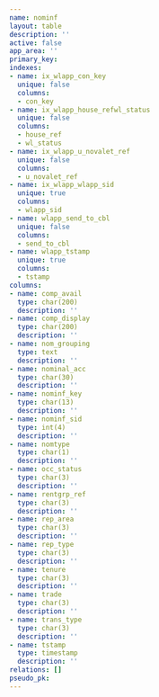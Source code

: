 ```yaml
---
name: nominf
layout: table
description: ''
active: false
app_area: ''
primary_key: 
indexes:
- name: ix_wlapp_con_key
  unique: false
  columns:
  - con_key
- name: ix_wlapp_house_refwl_status
  unique: false
  columns:
  - house_ref
  - wl_status
- name: ix_wlapp_u_novalet_ref
  unique: false
  columns:
  - u_novalet_ref
- name: ix_wlapp_wlapp_sid
  unique: true
  columns:
  - wlapp_sid
- name: wlapp_send_to_cbl
  unique: false
  columns:
  - send_to_cbl
- name: wlapp_tstamp
  unique: true
  columns:
  - tstamp
columns:
- name: comp_avail
  type: char(200)
  description: ''
- name: comp_display
  type: char(200)
  description: ''
- name: nom_grouping
  type: text
  description: ''
- name: nominal_acc
  type: char(30)
  description: ''
- name: nominf_key
  type: char(13)
  description: ''
- name: nominf_sid
  type: int(4)
  description: ''
- name: nomtype
  type: char(1)
  description: ''
- name: occ_status
  type: char(3)
  description: ''
- name: rentgrp_ref
  type: char(3)
  description: ''
- name: rep_area
  type: char(3)
  description: ''
- name: rep_type
  type: char(3)
  description: ''
- name: tenure
  type: char(3)
  description: ''
- name: trade
  type: char(3)
  description: ''
- name: trans_type
  type: char(3)
  description: ''
- name: tstamp
  type: timestamp
  description: ''
relations: []
pseudo_pk: 
---
```


